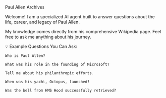 Paul Allen Archives

Welcome! I am a specialized AI agent built to answer questions about the life, career, and legacy of Paul Allen.

My knowledge comes directly from his comprehensive Wikipedia page. Feel free to ask me anything about his journey.

💡 Example Questions You Can Ask:

    Who is Paul Allen?

    What was his role in the founding of Microsoft?

    Tell me about his philanthropic efforts.

    When was his yacht, Octopus, launched?

    Was the bell from HMS Hood successfully retrieved?
